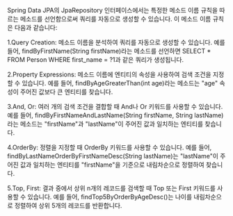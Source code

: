 Spring Data JPA의 JpaRepository 인터페이스에서는 특정한 메소드 이름 규칙을 따르는 
 메소드를 선언함으로써 쿼리를 자동으로 생성할 수 있습니다. 
 이 메소드 이름 규칙은 다음과 같습니다:

1.Query Creation:
	메소드 이름을 분석하여 쿼리를 자동으로 생성할 수 있습니다.
	예를 들어, findByFirstName(String firstName)라는 메소드를 선언하면 
	SELECT * FROM Person WHERE first_name = ?1과 같은 쿼리가 생성됩니다.

2.Property Expressions:
	메소드 이름에 엔티티의 속성을 사용하여 검색 조건을 지정할 수 있습니다.
	예를 들어, findByAgeGreaterThan(int age)라는 메소드는 "age" 속성이 주어진 값보다 
	큰 엔티티를 찾습니다.

3.And, Or:
	여러 개의 검색 조건을 결합할 때 And나 Or 키워드를 사용할 수 있습니다.
	예를 들어, findByFirstNameAndLastName(String firstName, String lastName)라는 
	메소드는 "firstName"과 "lastName"이 주어진 값과 일치하는 엔티티를 찾습니다.

4.OrderBy:
	정렬을 지정할 때 OrderBy 키워드를 사용할 수 있습니다.
	예를 들어, findByLastNameOrderByFirstNameDesc(String lastName)는
	"lastName"이 주어진 값과 일치하는 엔티티를 "firstName"을 기준으로 
	내림차순으로 정렬하여 찾습니다.

5.Top, First:
	결과 중에서 상위 n개의 레코드를 검색할 때 Top 또는 First 키워드를 사용할 수 있습니다.
	예를 들어, findTop5ByOrderByAgeDesc()는 나이를 내림차순으로 정렬하여 
	상위 5개의 레코드를 반환합니다.